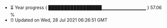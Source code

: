 - ⏳ Year progress { █████████████████▁▁▁▁▁▁▁▁▁▁▁▁▁ } 57.06 %
- ⏰ Updated on Wed, 28 Jul 2021 06:26:51 GMT

